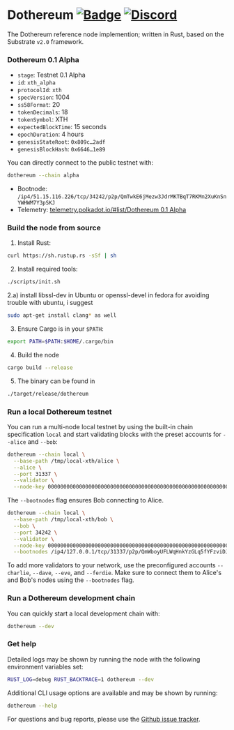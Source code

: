 # Dothereum [![Badge](https://github.com/dothereum/dothereum/workflows/Nightly/badge.svg)](https://github.com/dothereum/dothereum/actions) [![Discord](https://img.shields.io/discord/587923474471845898?label=Discord)](https://discord.gg/JcAQz58)

The Dothereum reference node implemention; written in Rust, based on the Substrate `v2.0` framework.

### Dothereum 0.1 Alpha

- `stage`: Testnet 0.1 Alpha
- `id`: `xth_alpha`
- `protocolId`: `xth`
- `specVersion`: 1004
- `ss58Format`: 20
- `tokenDecimals`: 18
- `tokenSymbol`: XTH
- `expectedBlockTime`: 15 seconds
- `epochDuration`: 4 hours
- `genesisStateRoot`: `0x809c…2adf`
- `genesisBlockHash`: `0x6646…1e89`

You can directly connect to the public testnet with:

```bash
dothereum --chain alpha
```

- Bootnode: `/ip4/51.15.116.226/tcp/34242/p2p/QmTwkE6jMezw3JdrMKTBqT7RKMn2XuKnSnYWHWM7Y3pSKJ`
- Telemetry: [telemetry.polkadot.io/#list/Dothereum 0.1 Alpha](https://telemetry.polkadot.io/#list/Dothereum%200.1%20Alpha)

### Build the node from source

1. Install Rust:
  ```bash
  curl https://sh.rustup.rs -sSf | sh
  ```
2. Install required tools:
  ```bash
  ./scripts/init.sh
  ```
2.a) install libssl-dev in Ubuntu or openssl-devel in fedora
for avoiding trouble with ubuntu, i suggest 
  ```bash
sudo apt-get install clang* as well
  ```

3. Ensure Cargo is in your `$PATH`:
  ```bash
  export PATH=$PATH:$HOME/.cargo/bin
  ```
4. Build the node
  ```bash
  cargo build --release
  ```
5. The binary can be found in
  ```bash
  ./target/release/dothereum
  ```

### Run a local Dothereum testnet

You can run a multi-node local testnet by using the built-in chain specification `local` and start validating blocks with the preset accounts for `--alice` and `--bob`:

```bash
dothereum --chain local \
  --base-path /tmp/local-xth/alice \
  --alice \
  --port 31337 \
  --validator \
  --node-key 00000000000000000000000000000000000000000000000000000000000a11c3
```

The `--bootnodes` flag ensures Bob connecting to Alice.

```bash
dothereum --chain local \
  --base-path /tmp/local-xth/bob \
  --bob \
  --port 34242 \
  --validator \
  --node-key 0000000000000000000000000000000000000000000000000000000000000b0b \
  --bootnodes /ip4/127.0.0.1/tcp/31337/p2p/QmWboyUFLWqHnkYzGLq5fYFzviDJbvuYG3RNNK5r8xZkYG
```

To add more validators to your network, use the preconfigured accounts `--charlie`, `--dave`, `--eve`, and `--ferdie`. Make sure to connect them to Alice's and Bob's nodes using the `--bootnodes` flag.

### Run a Dothereum development chain

You can quickly start a local development chain with:

```bash
dothereum --dev
```

### Get help

Detailed logs may be shown by running the node with the following environment variables set:

```bash
RUST_LOG=debug RUST_BACKTRACE=1 dothereum --dev
```

Additional CLI usage options are available and may be shown by running:

```bash
dothereum --help
```

For questions and bug reports, please use the [Github issue tracker](https://github.com/dothereum/dothereum/issues).
